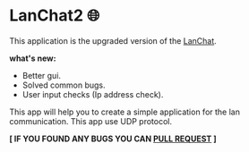 # LanChat2 :globe_with_meridians:
This application is the upgraded version of the [LanChat](https://github.com/0xpulsar/LanChat).

**what's new:**
* Better gui.
* Solved common bugs.
* User input checks (Ip address check).

This app will help you to create a simple application for the lan communication. This app use UDP protocol.

**[ IF YOU FOUND ANY BUGS YOU CAN [PULL REQUEST](https://github.com/0xpulsar/LanChat2/pulls) ]**
